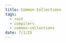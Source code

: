 ```yaml
---
title: Common Collections
tags:
  - rust
  - compilers
  - common-collections
date: 7/1/25
---
```



